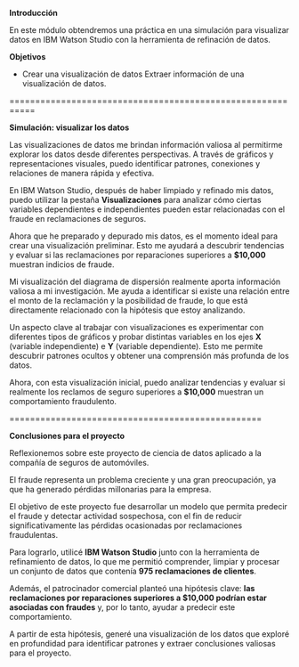 **Introducción**

En este módulo obtendremos una práctica en una simulación para visualizar datos en IBM Watson Studio con la herramienta de refinación de datos.

**Objetivos**

- Crear una visualización de datos
Extraer información de una visualización de datos.

===========================================================

**Simulación: visualizar los datos**

Las visualizaciones de datos me brindan información valiosa al permitirme explorar los datos desde diferentes perspectivas. A través de gráficos y representaciones visuales, puedo identificar patrones, conexiones y relaciones de manera rápida y efectiva.  

En IBM Watson Studio, después de haber limpiado y refinado mis datos, puedo utilizar la pestaña **Visualizaciones** para analizar cómo ciertas variables dependientes e independientes pueden estar relacionadas con el fraude en reclamaciones de seguros.  

Ahora que he preparado y depurado mis datos, es el momento ideal para crear una visualización preliminar. Esto me ayudará a descubrir tendencias y evaluar si las reclamaciones por reparaciones superiores a **$10,000** muestran indicios de fraude.

Mi visualización del diagrama de dispersión realmente aporta información valiosa a mi investigación. Me ayuda a identificar si existe una relación entre el monto de la reclamación y la posibilidad de fraude, lo que está directamente relacionado con la hipótesis que estoy analizando.  

Un aspecto clave al trabajar con visualizaciones es experimentar con diferentes tipos de gráficos y probar distintas variables en los ejes **X** (variable independiente) e **Y** (variable dependiente). Esto me permite descubrir patrones ocultos y obtener una comprensión más profunda de los datos.  

Ahora, con esta visualización inicial, puedo analizar tendencias y evaluar si realmente los reclamos de seguro superiores a **$10,000** muestran un comportamiento fraudulento.

=================================================

**Conclusiones para el proyecto**

Reflexionemos sobre este proyecto de ciencia de datos aplicado a la compañía de seguros de automóviles.  

El fraude representa un problema creciente y una gran preocupación, ya que ha generado pérdidas millonarias para la empresa.  

El objetivo de este proyecto fue desarrollar un modelo que permita predecir el fraude y detectar actividad sospechosa, con el fin de reducir significativamente las pérdidas ocasionadas por reclamaciones fraudulentas.  

Para lograrlo, utilicé **IBM Watson Studio** junto con la herramienta de refinamiento de datos, lo que me permitió comprender, limpiar y procesar un conjunto de datos que contenía **975 reclamaciones de clientes**.  

Además, el patrocinador comercial planteó una hipótesis clave: **las reclamaciones por reparaciones superiores a $10,000 podrían estar asociadas con fraudes** y, por lo tanto, ayudar a predecir este comportamiento.  

A partir de esta hipótesis, generé una visualización de los datos que exploré en profundidad para identificar patrones y extraer conclusiones valiosas para el proyecto.